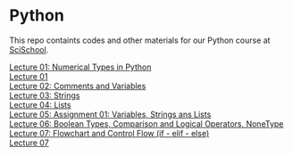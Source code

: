 # Python
This repo containts codes and other materials for our Python course at [SciSchool](https://scischool.ir/).

[Lecture 01: Numerical Types in Python](https://github.com/javadebadi/python-course/blob/master/Lecture-01-numerical-types-in-python.ipynb)              
<a href="./Lecture-01-numerical-types-in-python.html">Lecture 01</a>          
[Lecture 02: Comments and Variables](https://github.com/javadebadi/python-course/blob/master/Lecture-02-comments-variables.ipynb)             
[Lecture 03: Strings](https://github.com/javadebadi/python-course/blob/master/Lecture-03-strings.ipynb)            
[Lecture 04: Lists](https://github.com/javadebadi/python-course/blob/master/Lecture-04-lists.ipynb)             
[Lecture 05: Assignment 01: Variables, Strings ans Lists](https://github.com/javadebadi/python-course/blob/master/Lecture-05-Assignment-01.ipynb)             
[Lecture 06: Boolean Types, Comparison and Logical Operators, NoneType](https://github.com/javadebadi/python-course/blob/master/Lecture-06-boolean-types-and-comparison-logical-operators.ipynb)            
[Lecture 07: Flowchart and Control Flow (if - elif - else)](https://github.com/javadebadi/python-course/blob/master/Lecture-07-flowchart-and-control-flow.html)               
<a href="./Lecture-07-flowchart-and-control-flow.html">Lecture 07</a>

